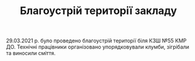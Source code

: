 ﻿---
title: Благоустрій території закладу
---

29.03.2021 р. було проведено благоустрій території біля КЗШ №55 КМР ДО. Технічні працівники організовано упорядковували клумби, зігрібали та виносили сміття.

<slideshow></slideshow>
